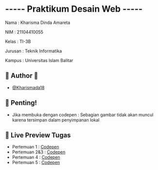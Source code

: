 # ----- Praktikum Desain Web -----

Nama    : Kharisma Dinda Amareta

NIM     : 21104410055

Kelas   : TI-3B

Jurusan : Teknik Informatika

Kampus  : Universitas Islam Balitar


## 🦕 Author 🦕

- [@Kharismada18](https://github.com/Kharismada18)


## 🚨 Penting!
- Jika membuka dengan codepen : Sebagian gambar tidak akan muncul karena tersimpan dalam penyimpanan lokal


## 🔗 Live Preview Tugas

- Pertemuan 1 : [Codepen]()
- Pertemuan 2&3 : [Codepen]()
- Pertemuan 4 : [Codepen]()
- Pertemuan 5 : [Codepen]()
